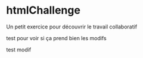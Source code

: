 # htmlChallenge
Un petit exercice pour découvrir le travail collaboratif

test pour voir si ça prend bien les modifs

test modif
